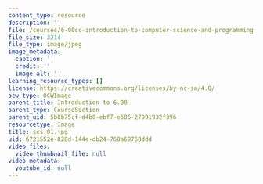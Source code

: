 ```yaml
---
content_type: resource
description: ''
file: /courses/6-00sc-introduction-to-computer-science-and-programming-spring-2011/6721552e828d144edb24768a69768ddd_ses-01.jpg
file_size: 3214
file_type: image/jpeg
image_metadata:
  caption: ''
  credit: ''
  image-alt: ''
learning_resource_types: []
license: https://creativecommons.org/licenses/by-nc-sa/4.0/
ocw_type: OCWImage
parent_title: Introduction to 6.00
parent_type: CourseSection
parent_uid: 5b8b75cf-d4b0-ebf7-e606-27901932f396
resourcetype: Image
title: ses-01.jpg
uid: 6721552e-828d-144e-db24-768a69768ddd
video_files:
  video_thumbnail_file: null
video_metadata:
  youtube_id: null
---
```

